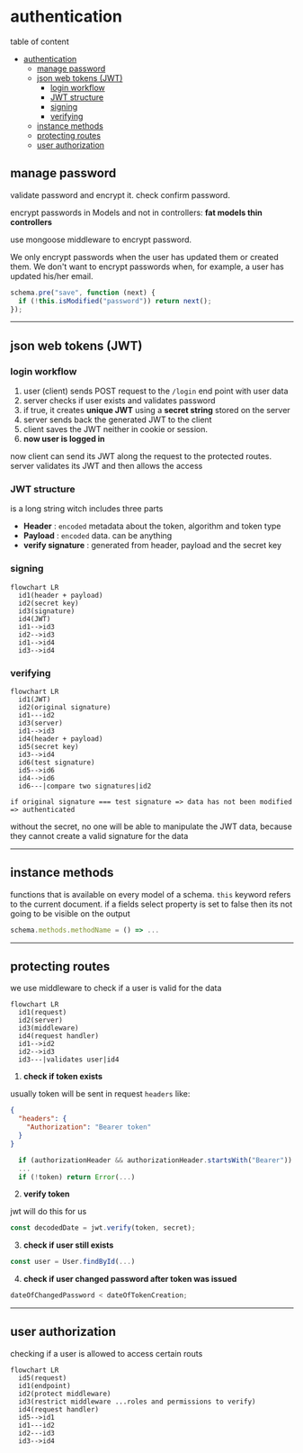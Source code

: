 # authentication

table of content

- [authentication](#authentication)
  - [manage password](#manage-password)
  - [json web tokens (JWT)](#json-web-tokens-jwt)
    - [login workflow](#login-workflow)
    - [JWT structure](#jwt-structure)
    - [signing](#signing)
    - [verifying](#verifying)
  - [instance methods](#instance-methods)
  - [protecting routes](#protecting-routes)
  - [user authorization](#user-authorization)

## manage password

validate password and encrypt it. check confirm password.

encrypt passwords in Models and not in controllers: **fat models thin controllers**

use mongoose middleware to encrypt password.

We only encrypt passwords when the user has updated them or created them. We don't want to encrypt passwords when, for example, a user has updated his/her email.

```js
schema.pre("save", function (next) {
  if (!this.isModified("password")) return next();
});
```

---

## json web tokens (JWT)

### login workflow

1. user (client) sends POST request to the `/login` end point with user data
2. server checks if user exists and validates password
3. if true, it creates **unique JWT** using a **secret string** stored on the server
4. server sends back the generated JWT to the client
5. client saves the JWT neither in cookie or session.
6. **now user is logged in**

now client can send its JWT along the request to the protected routes.
server validates its JWT and then allows the access

### JWT structure

is a long string witch includes three parts

- **Header** : `encoded` metadata about the token, algorithm and token type
- **Payload** : `encoded` data. can be anything
- **verify signature** : generated from header, payload and the secret key

### signing

```mermaid
flowchart LR
  id1(header + payload)
  id2(secret key)
  id3(signature)
  id4(JWT)
  id1-->id3
  id2-->id3
  id1-->id4
  id3-->id4
```

### verifying

```mermaid
flowchart LR
  id1(JWT)
  id2(original signature)
  id1---id2
  id3(server)
  id1-->id3
  id4(header + payload)
  id5(secret key)
  id3-->id4
  id6(test signature)
  id5-->id6
  id4-->id6
  id6---|compare two signatures|id2
```

```any
if original signature === test signature => data has not been modified => authenticated
```

without the secret, no one will be able to manipulate the JWT data, because they cannot create a valid signature for the data

---

## instance methods

functions that is available on every model of a schema. `this` keyword refers to the current document. if a fields select property is set to false then its not going to be visible on the output

```js
schema.methods.methodName = () => ...
```

---

## protecting routes

we use middleware to check if a user is valid for the data

```mermaid
flowchart LR
  id1(request)
  id2(server)
  id3(middleware)
  id4(request handler)
  id1-->id2
  id2-->id3
  id3---|validates user|id4

```

1. **check if token exists**

usually token will be sent in request `headers` like:

```json
{
  "headers": {
    "Authorization": "Bearer token"
  }
}
```

```js
  if (authorizationHeader && authorizationHeader.startsWith("Bearer"))
  ...
  if (!token) return Error(...)
```

2.  **verify token**

jwt will do this for us

```js
const decodedDate = jwt.verify(token, secret);
```

3. **check if user still exists**

```js
const user = User.findById(...)
```

4. **check if user changed password after token was issued**

```js
dateOfChangedPassword < dateOfTokenCreation;
```

---

## user authorization

checking if a user is allowed to access certain routs

```mermaid
flowchart LR
  id5(request)
  id1(endpoint)
  id2(protect middleware)
  id3(restrict middleware ...roles and permissions to verify)
  id4(request handler)
  id5-->id1
  id1---id2
  id2---id3
  id3-->id4
```